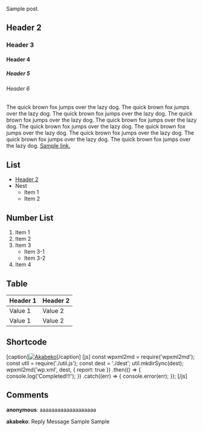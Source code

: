 Sample post.

## Header 2

### Header 3

#### Header 4

##### Header 5

###### Header 6

The quick brown fox jumps over the lazy dog. The quick brown fox jumps over the lazy dog. The quick brown fox jumps over the lazy dog. The quick brown fox jumps over the lazy dog. The quick brown fox jumps over the lazy dog. The quick brown fox jumps over the lazy dog. The quick brown fox jumps over the lazy dog. The quick brown fox jumps over the lazy dog. The quick brown fox jumps over the lazy dog. The quick brown fox jumps over the lazy dog.
[Sample link.](http://akabeko.me/blog/2018/06/18/sample/)

## List

-   [Header 2](#header-2)
-   Nest
    -   Item 1
    -   Item 2

## Number List

1.  Item 1
2.  Item 2
3.  Item 3
    -   Item 3-1
    -   Item 3-2
4.  Item 4

## Table

| Header 1 | Header 2 |
|----------|----------|
| Value 1  | Value 2  |
| Value 1  | Value 2  |

## Shortcode

\[caption\][![Akabeko](http://akabeko.me/blog/wp-content/uploads/2009/10/profile.png)](http://akabeko.me/blog/wp-content/uploads/2009/10/profile.png "Akabeko")\[/caption\]
\[js\]
const wpxml2md = require('wpxml2md');
const util = require('./util.js');
const dest = './dest';
util.mkdirSync(dest);
wpxml2md('wp.xml', dest, { report: true })
.then(() =\> {
console.log('Completed!!!');
})
.catch((err) =\> {
console.error(err);
});
\[/js\]

## Comments

**anonymous**: aaaaaaaaaaaaaaaaaaa

**akabeko**: Reply Message
Sample
Sample
